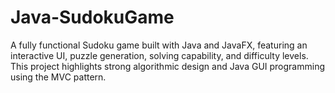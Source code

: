 # Java-SudokuGame

A fully functional Sudoku game built with Java and JavaFX, featuring an interactive UI, puzzle generation, solving capability, and difficulty levels. This project highlights strong algorithmic design and Java GUI programming using the MVC pattern.
